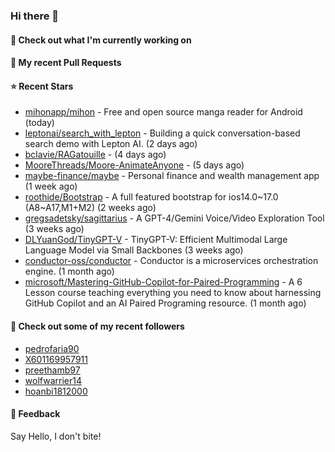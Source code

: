 ### Hi there 👋

#### 👷 Check out what I'm currently working on

#### 🔨 My recent Pull Requests


#### ⭐ Recent Stars

- [mihonapp/mihon](https://github.com/mihonapp/mihon) - Free and open source manga reader for Android (today)
- [leptonai/search_with_lepton](https://github.com/leptonai/search_with_lepton) - Building a quick conversation-based search demo with Lepton AI. (2 days ago)
- [bclavie/RAGatouille](https://github.com/bclavie/RAGatouille) -  (4 days ago)
- [MooreThreads/Moore-AnimateAnyone](https://github.com/MooreThreads/Moore-AnimateAnyone) -  (5 days ago)
- [maybe-finance/maybe](https://github.com/maybe-finance/maybe) - Personal finance and wealth management app (1 week ago)
- [roothide/Bootstrap](https://github.com/roothide/Bootstrap) - A full featured bootstrap for ios14.0~17.0 (A8~A17,M1&#43;M2) (2 weeks ago)
- [gregsadetsky/sagittarius](https://github.com/gregsadetsky/sagittarius) - A GPT-4/Gemini Voice/Video Exploration Tool (3 weeks ago)
- [DLYuanGod/TinyGPT-V](https://github.com/DLYuanGod/TinyGPT-V) - TinyGPT-V: Efficient Multimodal Large Language Model via Small Backbones (3 weeks ago)
- [conductor-oss/conductor](https://github.com/conductor-oss/conductor) - Conductor is a microservices orchestration engine. (1 month ago)
- [microsoft/Mastering-GitHub-Copilot-for-Paired-Programming](https://github.com/microsoft/Mastering-GitHub-Copilot-for-Paired-Programming) - A 6 Lesson course teaching everything you need to know about harnessing GitHub Copilot and an AI Paired Programing resource. (1 month ago)

#### 👯 Check out some of my recent followers

- [pedrofaria90](https://github.com/pedrofaria90)
- [X601169957911](https://github.com/X601169957911)
- [preethamb97](https://github.com/preethamb97)
- [wolfwarrier14](https://github.com/wolfwarrier14)
- [hoanbi1812000](https://github.com/hoanbi1812000)

#### 💬 Feedback

Say Hello, I don't bite!